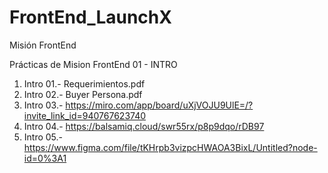 # FrontEnd_LaunchX
Misión FrontEnd

Prácticas de Mision FrontEnd 01 - INTRO

1. Intro 01.- Requerimientos.pdf
2. Intro 02.- Buyer Persona.pdf
3. Intro 03.- https://miro.com/app/board/uXjVOJU9UlE=/?invite_link_id=940767623740
4. Intro 04.- https://balsamiq.cloud/swr55rx/p8p9dqo/rDB97
5. Intro 05.- https://www.figma.com/file/tKHrpb3vizpcHWAOA3BixL/Untitled?node-id=0%3A1

